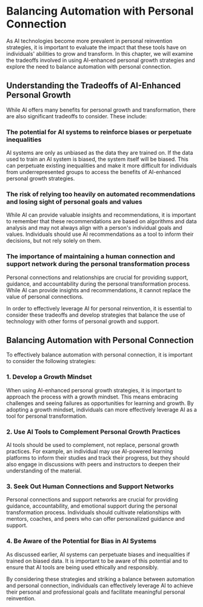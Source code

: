 Balancing Automation with Personal Connection
=============================================================================================================

As AI technologies become more prevalent in personal reinvention strategies, it is important to evaluate the impact that these tools have on individuals' abilities to grow and transform. In this chapter, we will examine the tradeoffs involved in using AI-enhanced personal growth strategies and explore the need to balance automation with personal connection.

Understanding the Tradeoffs of AI-Enhanced Personal Growth
----------------------------------------------------------

While AI offers many benefits for personal growth and transformation, there are also significant tradeoffs to consider. These include:

### The potential for AI systems to reinforce biases or perpetuate inequalities

AI systems are only as unbiased as the data they are trained on. If the data used to train an AI system is biased, the system itself will be biased. This can perpetuate existing inequalities and make it more difficult for individuals from underrepresented groups to access the benefits of AI-enhanced personal growth strategies.

### The risk of relying too heavily on automated recommendations and losing sight of personal goals and values

While AI can provide valuable insights and recommendations, it is important to remember that these recommendations are based on algorithms and data analysis and may not always align with a person's individual goals and values. Individuals should use AI recommendations as a tool to inform their decisions, but not rely solely on them.

### The importance of maintaining a human connection and support network during the personal transformation process

Personal connections and relationships are crucial for providing support, guidance, and accountability during the personal transformation process. While AI can provide insights and recommendations, it cannot replace the value of personal connections.

In order to effectively leverage AI for personal reinvention, it is essential to consider these tradeoffs and develop strategies that balance the use of technology with other forms of personal growth and support.

Balancing Automation with Personal Connection
---------------------------------------------

To effectively balance automation with personal connection, it is important to consider the following strategies:

### 1. Develop a Growth Mindset

When using AI-enhanced personal growth strategies, it is important to approach the process with a growth mindset. This means embracing challenges and seeing failures as opportunities for learning and growth. By adopting a growth mindset, individuals can more effectively leverage AI as a tool for personal transformation.

### 2. Use AI Tools to Complement Personal Growth Practices

AI tools should be used to complement, not replace, personal growth practices. For example, an individual may use AI-powered learning platforms to inform their studies and track their progress, but they should also engage in discussions with peers and instructors to deepen their understanding of the material.

### 3. Seek Out Human Connections and Support Networks

Personal connections and support networks are crucial for providing guidance, accountability, and emotional support during the personal transformation process. Individuals should cultivate relationships with mentors, coaches, and peers who can offer personalized guidance and support.

### 4. Be Aware of the Potential for Bias in AI Systems

As discussed earlier, AI systems can perpetuate biases and inequalities if trained on biased data. It is important to be aware of this potential and to ensure that AI tools are being used ethically and responsibly.

By considering these strategies and striking a balance between automation and personal connection, individuals can effectively leverage AI to achieve their personal and professional goals and facilitate meaningful personal reinvention.
